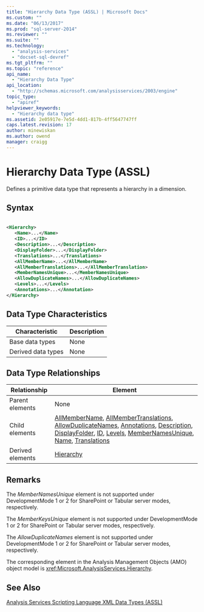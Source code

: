 ```yaml
---
title: "Hierarchy Data Type (ASSL) | Microsoft Docs"
ms.custom: ""
ms.date: "06/13/2017"
ms.prod: "sql-server-2014"
ms.reviewer: ""
ms.suite: ""
ms.technology: 
  - "analysis-services"
  - "docset-sql-devref"
ms.tgt_pltfrm: ""
ms.topic: "reference"
api_name: 
  - "Hierarchy Data Type"
api_location: 
  - "http://schemas.microsoft.com/analysisservices/2003/engine"
topic_type: 
  - "apiref"
helpviewer_keywords: 
  - "Hierarchy data type"
ms.assetid: 2e05917e-7e5d-4dd1-817b-4ff5647747ff
caps.latest.revision: 17
author: minewiskan
ms.author: owend
manager: craigg
---
```

# Hierarchy Data Type (ASSL)
  Defines a primitive data type that represents a hierarchy in a dimension.  
  
## Syntax  
  
```xml  
  
<Hierarchy>  
   <Name>...</Name>  
   <ID>...</ID>  
   <Description>...</Description>  
   <DisplayFolder>...</DisplayFolder>  
   <Translations>...</Translations>  
   <AllMemberName>...</AllMemberName>  
   <AllMemberTranslations>...</AllMemberTranslation>  
   <MemberNamesUnique>...</MemberNamesUnique>  
   <AllowDuplicateNames>...</AllowDuplicateNames>  
   <Levels>...</Levels>  
   <Annotations>...</Annotation>  
</Hierarchy>  
```  
  
## Data Type Characteristics  
  
|Characteristic|Description|  
|--------------------|-----------------|  
|Base data types|None|  
|Derived data types|None|  
  
## Data Type Relationships  
  
|Relationship|Element|  
|------------------|-------------|  
|Parent elements|None|  
|Child elements|[AllMemberName](../properties/name-element-assl.md), [AllMemberTranslations](../collections/translations-element-assl.md), [AllowDuplicateNames](../properties/allowduplicatenames-element-assl.md), [Annotations](../collections/annotations-element-assl.md), [Description](../properties/description-element-assl.md), [DisplayFolder](../properties/displayfolder-element-assl.md), [ID](../properties/id-element-assl.md), [Levels](../collections/levels-element-assl.md), [MemberNamesUnique](../properties/membernamesunique-element-assl.md), [Name](../properties/name-element-assl.md), [Translations](../collections/translations-element-assl.md)|  
|Derived elements|[Hierarchy](../objects/hierarchy-element-assl.md)|  
  
## Remarks  
 The *MemberNamesUnique* element is not supported under DevelopmentMode 1 or 2 for SharePoint or Tabular server modes, respectively.  
  
 The *MemberKeysUnique* element is not supported under DevelopmentMode 1 or 2 for SharePoint or Tabular server modes, respectively.  
  
 The *AllowDuplicateNames* element is not supported under DevelopmentMode 1 or 2 for SharePoint or Tabular server modes, respectively.  
  
 The corresponding element in the Analysis Management Objects (AMO) object model is <xref:Microsoft.AnalysisServices.Hierarchy>.  
  
## See Also  
 [Analysis Services Scripting Language XML Data Types &#40;ASSL&#41;](analysis-services-scripting-language-xml-data-types-assl.md)  
  
  
